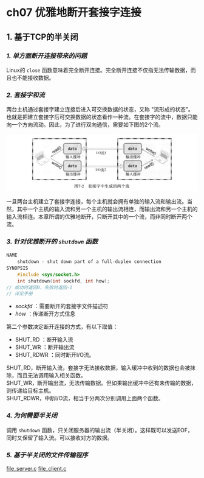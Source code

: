 # ch07 优雅地断开套接字连接

## 1. 基于TCP的半关闭

### *1. 单方面断开连接带来的问题*

Linux的 `close` 函数意味着完全断开连接。完全断开连接不仅指无法传输数据，而且也不能接收数据。

### *2. 套接字和流*

两台主机通过套接字建立连接后进入可交换数据的状态，又称 "流形成的状态"。也就是把建立套接字后可交换数据的状态看作一种流。在套接字的流中，数据只能向一个方向流动。因此，为了进行双向通信，需要如下图的2个流。

![stream](./stream.png "套接字中生成的两个流")

一旦两台主机建立了套接字连接，每个主机就会拥有单独的输入流和输出流。当然，其中一个主机的输入流和另一个主机的输出流相连，而输出流和另一个主机的输入流相连。本章所谓的优雅地断开，只断开其中的一个流，而非同时断开两个流。

### *3. 针对优雅断开的 `shutdown` 函数*

```c
NAME
    shutdown - shut down part of a full-duplex connection
SYNOPSIS
    #include <sys/socket.h>
    int shutdown(int sockfd, int how);
// 成功时返回0，失败时返回-1
// 详见手册
```

- *sockfd* ：需要断开的套接字文件描述符
- *how* ：传递断开方式信息

第二个参数决定断开连接的方式，有以下取值：

- SHUT_RD ：断开输入流
- SHUT_WR ：断开输出流
- SHUT_RDWR ：同时断开I/O流。

SHUT_RD，断开输入流，套接字无法接收数据，输入缓冲中收到的数据也会被抹除，而且无法调用输入相关函数。  
SHUT_WR，断开输出流，无法传输数据。但如果输出缓冲中还有未传输的数据，则传递给目标主机。  
SHUT_RDWR，中断I/O流，相当于分两次分别调用上面两个函数。

### *4. 为何需要半关闭*

调用 `shutdown` 函数，只关闭服务器的输出流（半关闭）。这样既可以发送EOF，同时又保留了输入流。可以接收对方的数据。

### *5. 基于半关闭的文件传输程序*

[file_server.c](./file_server.c) [file_client.c](./file_client.c)
